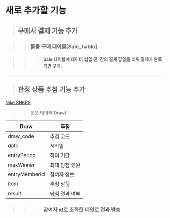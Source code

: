 # 새로 추가할 기능

> ## 구매시 결제 기능 추가

> > ### 물품 구매 테이블[Sale_Table]

> > > #### Sale 테이블에 데이터 삽입 전, 간의 결제 팝업을 띄워 결제가 완료되면 구매.

---

> ## 한정 상품 추첨 기능 추가

[Nike SNKRS](https://www.nike.com/kr/launch/?type=feed)

> > 응모 테이블[Draw]

| Draw          | 추첨           |
| ------------- | -------------- |
| draw_code     | 추첨 코드      |
| date          | 시작일         |
| entryPeriod   | 참여 기간      |
| maxWinner     | 최대 당첨 인원 |
| entryMemberId | 참여자 정보    |
| item          | 추첨 상품      |
| result        | 당첨 결과 여부 |

> > > ### 참여자 id로 조회한 메일로 결과 발송
